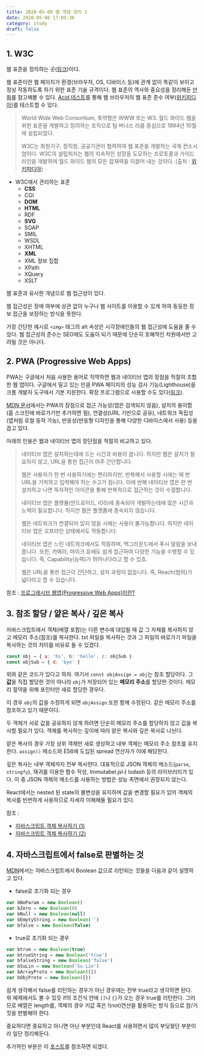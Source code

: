 ```yaml
---
title: 2020-05-08 웹 개념 정리 1
date: 2020-05-06 17:05:36
category: study
draft: false
---
```


## 1. W3C

웹 표준을 정의하는 곳([링크](https://www.w3.org/))이다.

웹 표준이란 웹 페이지가 환경(브라우저, OS, 디바이스 등)에 관계 없이 똑같이 보이고 정상 작동하도록 하기 위한 표준 기술 규격이다. 웹 표준의 역사와 중요성을 정리해둔 [만화](https://www.thisisgame.com/webzine/nboard/213/?n=56672)를 참고해볼 수 있다. [Acid 테스트](http://www.acidtests.org/)를 통해 웹 브라우저의 웹 표준 준수 여부([위키피디아](https://ko.wikipedia.org/wiki/Acid3))를 테스트할 수 있다.

> World Wide Web Consortium, 축약형은 WWW 또는 W3. 월드 와이드 웹을 위한 표준을 개발하고 장려하는 조직으로 팀 버너스 리를 중심으로 1994년 10월에 설립되었다.
>
> W3C는 회원기구, 정직원, 공공기관이 협력하여 웹 표준을 개발하는 국제 컨소시엄이다. W3C의 설립취지는 웹의 지속적인 성장을 도모하는 프로토콜과 가이드라인을 개발하여 월드 와이드 웹의 모든 잠재력을 이끌어 내는 것이다. (출처 : [위키피디아](https://ko.wikipedia.org/wiki/W3C))

- W3C에서 관리하는 표준
  - **CSS**
  - CGI
  - **DOM**
  - **HTML**
  - RDF
  - **SVG**
  - SOAP
  - SMIL
  - WSDL
  - XHTML
  - **XML**
  - XML 정보 집합
  - XPath
  - XQuery
  - XSLT

웹 표준과 유사한 개념으로 웹 접근성이 있다.

웹 접근성은 장애 여부에 상관 없이 누구나 웹 사이트를 이용할 수 있게 하여 동등한 정보 접근을 보장하는 방식을 뜻한다.

가장 간단한 예시로 `<img>` 태그의 alt 속성은 시각장애인들의 웹 접근성에 도움을 줄 수 있다. 웹 접근성의 준수는 SEO에도 도움이 되기 때문에 단순히 호혜적인 차원에서만 고려될 것은 아니다.

## 2. PWA (Progressive Web Apps)

PWA는 구글에서 처음 사용한 용어로 직역하면 웹과 네이티브 앱의 장점을 적절히 조합한 웹 앱이다. 구글에서 밀고 있는 만큼 PWA 페이지의 성능 검사 기능(Lighthouse)을 크롬 개발자 도구에서 기본 지원한다. 확장 프로그램으로 사용할 수도 있다([링크](https://developers.google.com/web/tools/lighthouse/?hl=ko)).

[MDN 문서](https://developer.mozilla.org/en-US/docs/Web/Progressive_web_apps/Introduction)에서는 PWA의 장점으로 접근 가능성(앱은 검색되지 않음), 설치의 용이함(홈 스크린에 바로가기만 추가하면 됨), 연결성(URL 기반으로 공유), 네트워크 독립성(앱처럼 로컬 동작 가능), 반응성(반응형 디자인을 통해 다양한 디바이스에서 사용) 등을 꼽고 있다.

아래의 인용은 웹과 네이티브 앱의 장단점을 적절히 비교하고 있다.

> 네이티브 앱은 설치하는데에 드는 시간과 비용이 큽니다. 하지만 웹은 설치가 필요하지 않고, URL을 통한 접근이 아주 간단합니다.
>
> 웹은 사용자가 한 번 사용하기에는 편리하지만, 반복해서 사용할 시에는 매 번 URL을 기억하고 입력해야 하는 수고가 듭니다. 이에 반해 네이티브 앱은 한 번 설치하고 나면 독자적인 아이콘을 통해 반복적으로 접근하는 것이 수월합니다.
>
> 네이티브 앱은 플랫폼(안드로이드, iOS)에 종속되어 개발하는데에 많은 시간과 노력이 필요합니다. 하지만 웹은 플랫폼에 종속되지 않습니다.
>
> 웹은 네트워크가 연결되어 있지 않을 시에는 사용이 불가능합니다. 하지만 네이티브 앱은 오프라인 상태에서도 작동합니다.
>
> 네이티브 앱은 느린 네트워크에서도 작동하며, 백그라운드에서 푸시 알람을 보내줍니다. 또한, 카메라, 마이크 등에도 쉽게 접근하여 다양한 기능을 수행할 수 있습니다. 즉, Capability(능력)가 뛰어나다라고 할 수 있죠.
>
> 웹은 URL을 통한 접근이 간단하고, 설치 과정이 없습니다. 즉, Reach(범위)가 넓다라고 할 수 있습니다.

참조 : [프로그레시브 웹앱(Progressive Web Apps)이란?](https://altenull.github.io/2018/02/25/%ED%94%84%EB%A1%9C%EA%B7%B8%EB%A0%88%EC%8B%9C%EB%B8%8C-%EC%9B%B9-%EC%95%B1-Progressive-Web-Apps-%EB%9E%80/)

## 3. 참조 할당 / 얕은 복사 / 깊은 복사

자바스크립트에서 객체(배열 포함)는 다른 변수에 대입될 때 값 그 자체를 복사하지 않고 메모리 주소(참조)를 복사한다. txt 파일을 복사하는 것과 그 파일의 바로가기 파일을 복사하는 것의 차이를 비유로 들 수 있겠다.

```js
const obj = { a: 'hi', b: 'hello', c: objSub }
const objSub = { d: 'bye' }
```

위와 같은 코드가 있다고 하자. 여기서 `const objAssign = obj`는 참조 할당이다. 그 **값**을 직접 할당한 것이 아니라 `obj`가 저장되어 있는 **메모리 주소**를 할당한 것이다. 메모리 절약을 위해 포인터만 새로 할당한 경우다.

이 경우 `obj`의 값을 수정하게 되면 `objAssign` 또한 함께 수정된다. 같은 메모리 주소를 참조하고 있기 때문이다.

두 객체가 서로 값을 공유하지 않게 하려면 단순히 메모리 주소를 할당하지 않고 값을 복사할 필요가 있다. 객체를 복사하는 깊이에 따라 얕은 복사와 깊은 복사로 나뉜다.

얕은 복사의 경우 가장 상위 객체만 새로 생성하고 내부 객체는 메모리 주소 참조를 유지한다. `assign()` 메소드와 ES6에 도입된 spread 연산자가 이에 해당한다.

깊은 복사는 내부 객체까지 전부 복사한다. 대표적으로 JSON 객체의 메소드(`parse`, `stringfy`), 재귀를 이용한 함수 작성, Immutabel.js나 lodash 등의 라이브러리가 있다. 이 중 JSON 객체의 메소드를 사용하는 방법은 성능 측면에서 권장되지 않는다.

React에서는 nested 된 state의 불변성을 유지하며 값을 변경할 필요가 있어 객체의 복사를 빈번하게 사용하므로 자세히 이해해둘 필요가 있다.

참조 :

- [자바스크립트 객체 복사하기 (1)](https://velog.io/@ddalpange/%EC%9E%90%EB%B0%94%EC%8A%A4%ED%81%AC%EB%A6%BD%ED%8A%B8-%EA%B0%9D%EC%B2%B4-%EB%B3%B5%EC%82%AC%ED%95%98%EA%B8%B0)
- [자바스크립트 객체 복사하기 (2)](https://junwoo45.github.io/2019-09-23-deep_clone/)

## 4. 자바스크립트에서 false로 판별하는 것

[MDN](https://developer.mozilla.org/ko/docs/Web/JavaScript/Reference/Global_Objects/Boolean)에서는 자바스크립트에서 Boolean 값으로 리턴되는 것들을 다음과 같이 설명하고 있다.

- false로 초기화 되는 경우

```js
var bNoParam = new Boolean()
var bZero = new Boolean(0)
var bNull = new Boolean(null)
var bEmptyString = new Boolean('')
var bfalse = new Boolean(false)
```

- true로 초기화 되는 경우

```js
var btrue = new Boolean(true)
var btrueString = new Boolean('true')
var bfalseString = new Boolean('false')
var bSuLin = new Boolean('Su Lin')
var bArrayProto = new Boolean([])
var bObjProto = new Boolean({})
```

쉽게 생각해서 false를 리턴하는 경우가 아닌 경우에는 전부 true라고 생각하면 된다. 위 예제에서도 볼 수 있듯 if의 조건식 안에 `[]`나 `{}`가 오는 경우 true를 리턴한다. 그러므로 배열은 length를, 객체의 경우 키값 혹은 !(not)연산을 활용하는 방식 등으로 참/거짓을 판별해야 한다.

중요하다면 중요하고 아니면 아닌 부분인데 React를 사용하면서 많이 부딪혔던 부분이라 일단 정리해둔다.

추가적인 부분은 이 [포스트](https://sanghaklee.tistory.com/58)를 참조하면 되겠다.
